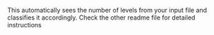 This automatically sees the number of levels from your input file and classifies it accordingly.
Check the other readme file for detailed instructions
